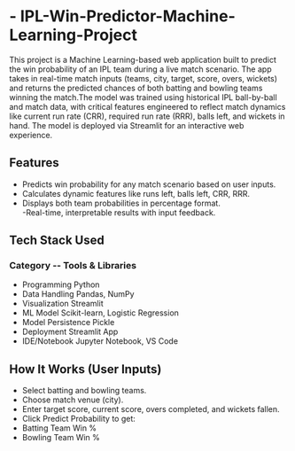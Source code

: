 # - IPL-Win-Predictor-Machine-Learning-Project
This project is a Machine Learning-based web application built to predict the win probability of an IPL team during a live match scenario. The app takes in real-time match inputs (teams, city, target, score, overs, wickets) and returns the predicted chances of both batting and bowling teams winning the match.The model was trained using historical IPL ball-by-ball and match data, with critical features engineered to reflect match dynamics like current run rate (CRR), required run rate (RRR), balls left, and wickets in hand. The model is deployed via Streamlit for an interactive web experience.<br>
## Features<br>
- Predicts win probability for any match scenario based on user inputs.<br>
- Calculates dynamic features like runs left, balls left, CRR, RRR.<br>
-  Displays both team probabilities in percentage format.<br>
-Real-time, interpretable results with input feedback.<br>
## Tech Stack Used<br>
### Category	 --     Tools & Libraries
- Programming     	     Python
- Data Handling	      Pandas, NumPy
- Visualization        	Streamlit
- ML Model	      Scikit-learn, Logistic Regression 
- Model Persistence       	Pickle
- Deployment	           Streamlit App
- IDE/Notebook     	Jupyter Notebook, VS Code
## How It Works (User Inputs)
- Select batting and bowling teams.<br>
- Choose match venue (city).<br>
- Enter target score, current score, overs completed, and wickets fallen.<br>
- Click Predict Probability to get:<br>
- Batting Team Win %<br>
- Bowling Team Win %<br>
